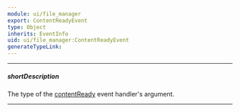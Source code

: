 ```yaml
---
module: ui/file_manager
export: ContentReadyEvent
type: Object
inherits: EventInfo
uid: ui/file_manager:ContentReadyEvent
generateTypeLink: 
---
```

---
##### shortDescription
The type of the [contentReady]({basewidgetpath}/Events/#contentReady) event handler's argument.

---
<!-- Description goes here -->